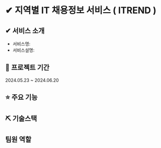 # ✔ 지역별 IT 채용정보 서비스 ( ITREND )

## ✔ 서비스 소개
* 서비스명: 
* 서비스설명: 

## 📅 프로젝트 기간
2024.05.23 ~ 2024.06.20

## ⭐ 주요 기능



## ⛏ 기술스택





## 팀원 역할


